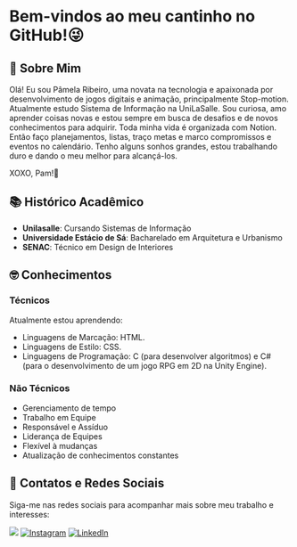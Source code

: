 # Bem-vindos ao meu cantinho no GitHub!😜

## 🌻 Sobre Mim 

Olá! Eu sou Pâmela Ribeiro, uma novata na tecnologia e apaixonada por desenvolvimento de jogos digitais e animação, principalmente Stop-motion. 
Atualmente estudo Sistema de Informação na UniLaSalle. Sou curiosa, amo aprender coisas novas e estou sempre em busca de desafios e de novos conhecimentos para adquirir. 
Toda minha vida é organizada com Notion. Então faço planejamentos, listas, traço metas e marco compromissos e eventos no calendário.
Tenho alguns sonhos grandes, estou trabalhando duro e dando o meu melhor para alcançá-los.

XOXO, Pam!💜

## 📚 Histórico Acadêmico

- **Unilasalle**: Cursando Sistemas de Informação
- **Universidade Estácio de Sá**: Bacharelado em Arquitetura e Urbanismo
- **SENAC**: Técnico em Design de Interiores

## 🤓 Conhecimentos

### Técnicos
Atualmente estou aprendendo: 
- Linguagens de Marcação: HTML.
- Linguagens de Estilo: CSS.
- Linguagens de Programação: C (para desenvolver algoritmos) e C# (para o desenvolvimento de um jogo RPG em 2D na Unity Engine).

### Não Técnicos
- Gerenciamento de tempo
- Trabalho em Equipe
- Responsável e Assíduo
- Liderança de Equipes
- Flexível à mudanças
- Atualização de conhecimentos constantes

## 📱 Contatos e Redes Sociais
Siga-me nas redes sociais para acompanhar mais sobre meu trabalho e interesses:

<a href = "mailto:pamcsribeiro22@gmail.com"><img src="https://img.shields.io/badge/Gmail-D14836?style=for-the-badge&logo=gmail&logoColor=white" target="_blank"></a>
<a href="https://www.instagram.com/pamcsribeiro/" target="_blank"><img src="https://img.shields.io/badge/Instagram-E4405F?style=for-the-badge&logo=instagram&logoColor=white" alt="Instagram"></a>
<a href="https://www.linkedin.com/in/pamcsribeiro/" target="_blank"><img src="https://img.shields.io/badge/LinkedIn-0077B5?style=for-the-badge&logo=linkedin&logoColor=white" alt="LinkedIn"></a>
